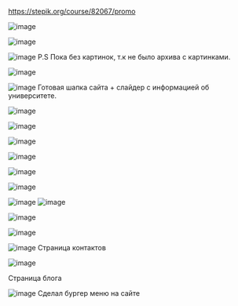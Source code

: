 
https://stepik.org/course/82067/promo




![image](https://user-images.githubusercontent.com/80594181/149304872-af728c46-3d64-4ccd-bfdf-9a299a443a99.png)


![image](https://user-images.githubusercontent.com/80594181/149305941-6a1b18c3-a233-4ca6-878a-53f77cc11279.png)


![image](https://user-images.githubusercontent.com/80594181/149307311-490a3fde-c555-4fc0-be80-00e2cf2bba4c.png)
P.S Пока без картинок, т.к не было архива с картинками.



![image](https://user-images.githubusercontent.com/80594181/149899735-652eefd7-4e8b-4ac1-a6b6-ad6ab7b6667d.png)


![image](https://user-images.githubusercontent.com/80594181/149926793-d491556e-582d-4a1b-9c7e-1e80bc49385c.png)
Готовая шапка сайта + слайдер с информацией об университете.


![image](https://user-images.githubusercontent.com/80594181/149927395-c73fe64a-db95-4b63-bbe0-9595cd569fc1.png)

![image](https://user-images.githubusercontent.com/80594181/150298826-3c0e9f9a-efa8-4a9d-a327-2bddf4b728ba.png)

![image](https://user-images.githubusercontent.com/80594181/150299850-d5133448-56d5-47d7-b8be-443d0e348344.png)

![image](https://user-images.githubusercontent.com/80594181/150315771-257039db-3996-42ec-9197-4117eb1b6fd9.png)

![image](https://user-images.githubusercontent.com/80594181/152303925-f225a77b-3d4c-46f1-85ac-c2d5e330b481.png)

![image](https://user-images.githubusercontent.com/80594181/152308547-badc7a67-cce6-48ed-8b49-39a1a3bcfb01.png)

![image](https://user-images.githubusercontent.com/80594181/152310303-a38ae775-b6c0-49e1-a5bd-39bbcd566504.png)
![image](https://user-images.githubusercontent.com/80594181/152930525-03815059-d66d-48c6-99a7-90d8353a1234.png)

![image](https://user-images.githubusercontent.com/80594181/152947179-36fd7f09-4836-4a94-b755-321310488fb6.png)

![image](https://user-images.githubusercontent.com/80594181/152972889-0ed66ee8-2881-4985-9826-e8b0ad28334d.png)

![image](https://user-images.githubusercontent.com/80594181/152981531-1517d236-5125-43e6-92d7-66ff987715ab.png)
Страница контактов

![image](https://user-images.githubusercontent.com/80594181/152981620-6aac8cce-37f2-43c8-902c-d9bac942d04d.png)

Страница блога



![image](https://user-images.githubusercontent.com/80594181/158144558-a8e34a27-e808-446f-8ff8-0bf2a8d117cc.png)
Сделал бургер меню на сайте
